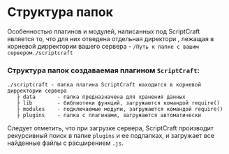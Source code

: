 <!-- TITLE: Структура папок -->
<!-- SUBTITLE: Описание структуры папок -->

# Структура папок

Особенностью плагинов и модулей, написанных  под ScriptCraft является то, что для них отведена отдельная директори , лежащая в корневой дирректории вашего сервера - `/Путь к папке с вашим сервером./scriptcraft`

### Структура папок создаваемая плагином `ScriptCraft`:

```asciidoc
./scriptcraft - папка плагина ScriptCraft находится в корневой дирректории сервера
   ├ data       - папка предназначена для хранения данных
   ├ lib        - библиотеки функций, загружаются командой require()
   ├ modules    - подключаемые модули, загружаются командой require()
   ├ plugins    - папка с плагинами, загружаются автоматически

```

Следует отметить, что при загрузке сервера, ScriptCraft производит рекурсивный поиск в папке `plugins` и ее подпапках, и загружает все найденные файлы с расширением `.js`.

